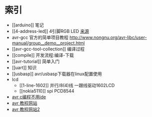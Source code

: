 # 索引

* [[arduino]] 笔记
* [[4-address-led]] 4引脚RGB LED [来源](http://www.instructables.com/id/Demystifying-4-pin-addressable-RGB-LEDS/)
* avr-gcc 官方的简单项目教程 http://www.nongnu.org/avr-libc/user-manual/group__demo__project.html
* [[avr-gcc-tool-collection]] 编译过程
* [[compile]] 开发流程:编译-下载
* [[avr-tutorial]] 简单入门
* [[uart]] 知识
* [[usbasp]] avr/usbasp下载器在linux配置使用
* lcd
  * [[1-line-1602]] 并行/8(4)线 一跟线驱动1602LCD
  * [[nokia5110]]  spi PCD8544
* [avr c编程不用ide](http://www.tuxgraphics.org/electronics/200904/avr-c-programming.shtml)
* [avr 教程网站](http://www.avrfreaks.net/)
* [avr 教程网站2](http://electrons.psychogenic.com/modules/arms/art/3/AVRGCCProgrammingGuide.php)